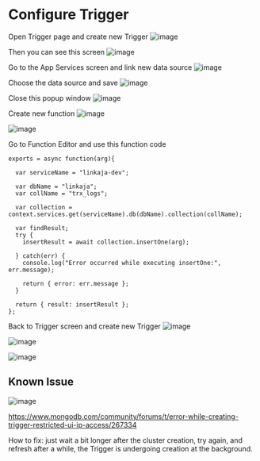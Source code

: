 # Configure Trigger

Open Trigger page and create new Trigger
![image](https://github.com/user-attachments/assets/8e8b9b10-5f2e-474c-a605-dced549b13f8)

Then you can see this screen
![image](https://github.com/user-attachments/assets/5ebe568b-ef2a-41a5-b71d-fec21a39a700)

Go to the App Services screen and link new data source
![image](https://github.com/user-attachments/assets/2398c4c4-8b29-4e26-849c-7a8d1f2eea76)

Choose the data source and save
![image](https://github.com/user-attachments/assets/67b58c6c-b5ab-4a52-98b0-e5b3826fc8ac)

Close this popup window
![image](https://github.com/user-attachments/assets/90594a91-e490-409b-8445-244597ca7541)

Create new function
![image](https://github.com/user-attachments/assets/bb611617-59aa-418f-91af-999ab43059e1)

![image](https://github.com/user-attachments/assets/941e293d-a15e-4f45-b304-89698e125a07)

Go to Function Editor and use this function code
```
exports = async function(arg){ 
  
  var serviceName = "linkaja-dev";
 
  var dbName = "linkaja";
  var collName = "trx_logs";
 
  var collection = context.services.get(serviceName).db(dbName).collection(collName);

  var findResult;
  try {  
    insertResult = await collection.insertOne(arg);

  } catch(err) {
    console.log("Error occurred while executing insertOne:", err.message);

    return { error: err.message };
  }
 
  return { result: insertResult };
};
```

Back to Trigger screen and create new Trigger
![image](https://github.com/user-attachments/assets/8c53e71b-c280-415f-bc03-1b5192781354)

![image](https://github.com/user-attachments/assets/7f42e803-fd63-45c7-92ed-9ea09d0817ce)

![image](https://github.com/user-attachments/assets/d36dc67a-8884-45fa-bb2a-eb2f4e9af95d)


## Known Issue

![image](https://github.com/user-attachments/assets/3e412f92-325b-4edd-9ef1-bd7f988a5efd)

https://www.mongodb.com/community/forums/t/error-while-creating-trigger-restricted-ui-ip-access/267334

How to fix: just wait a bit longer after the cluster creation, try again, and refresh after a while, the Trigger is undergoing creation at the background.
